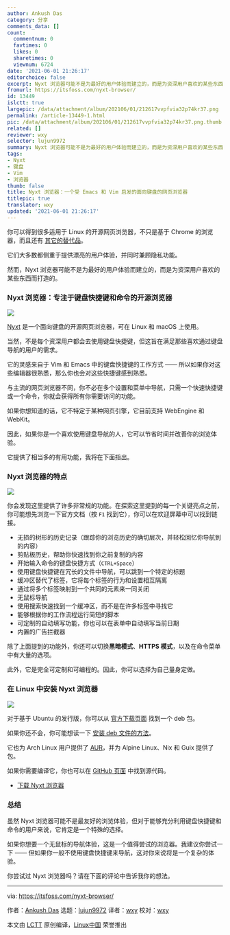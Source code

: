 ```yaml
---
author: Ankush Das
category: 分享
comments_data: []
count:
  commentnum: 0
  favtimes: 0
  likes: 0
  sharetimes: 0
  viewnum: 6724
date: '2021-06-01 21:26:17'
editorchoice: false
excerpt: Nyxt 浏览器可能不是为最好的用户体验而建立的，而是为资深用户喜欢的某些东西而打造的。
fromurl: https://itsfoss.com/nyxt-browser/
id: 13449
islctt: true
largepic: /data/attachment/album/202106/01/212617vvpfvia32p74kr37.png
permalink: /article-13449-1.html
pic: /data/attachment/album/202106/01/212617vvpfvia32p74kr37.png.thumb.jpg
related: []
reviewer: wxy
selector: lujun9972
summary: Nyxt 浏览器可能不是为最好的用户体验而建立的，而是为资深用户喜欢的某些东西而打造的。
tags:
- Nyxt
- 键盘
- Vim
- 浏览器
thumb: false
title: Nyxt 浏览器：一个受 Emacs 和 Vim 启发的面向键盘的网页浏览器
titlepic: true
translator: wxy
updated: '2021-06-01 21:26:17'
---
```


你可以得到很多适用于 Linux 的开源网页浏览器，不只是基于 Chrome 的浏览器，而且还有 [其它的替代品](https://itsfoss.com/open-source-browsers-linux/)。


它们大多数都侧重于提供漂亮的用户体验，并同时兼顾隐私功能。


然而，Nyxt 浏览器可能不是为最好的用户体验而建立的，而是为资深用户喜欢的某些东西而打造的。


### Nyxt 浏览器：专注于键盘快捷键和命令的开源浏览器


![](/data/attachment/album/202106/01/212617vvpfvia32p74kr37.png)


[Nyxt](https://nyxt.atlas.engineer/) 是一个面向键盘的开源网页浏览器，可在 Linux 和 macOS 上使用。


当然，不是每个资深用户都会去使用键盘快捷键，但这旨在满足那些喜欢通过键盘导航的用户的需求。


它的灵感来自于 Vim 和 Emacs 中的键盘快捷键的工作方式 —— 所以如果你对这些编辑器很熟悉，那么你也会对这些快捷键感到熟悉。


与主流的网页浏览器不同，你不必在多个设置和菜单中导航，只需一个快速快捷键或一个命令，你就会获得所有你需要访问的功能。


如果你想知道的话，它不特定于某种网页引擎，它目前支持 WebEngine 和 WebKit。


因此，如果你是一个喜欢使用键盘导航的人，它可以节省时间并改善你的浏览体验。


它提供了相当多的有用功能，我将在下面指出。


### Nyxt 浏览器的特点


![](/data/attachment/album/202106/01/212618zlil2xghawobixao.png)


你会发现这里提供了许多非常规的功能。在探索这里提到的每一个关键亮点之前，你可能想先浏览一下官方文档（按 `F1` 找到它），你可以在欢迎屏幕中可以找到链接。


* 无损的树形的历史记录（跟踪你的浏览历史的确切层次，并轻松回忆你导航到的内容）
* 剪贴板历史，帮助你快速找到你之前复制的内容
* 开始输入命令的键盘快捷方式（`CTRL+Space`）
* 使用键盘快捷键在冗长的文件中导航，可以跳到一个特定的标题
* 缓冲区替代了标签，它将每个标签的行为和设置相互隔离
* 通过将多个标签映射到一个共同的元素来一同关闭
* 无鼠标导航
* 使用搜索快速找到一个缓冲区，而不是在许多标签中寻找它
* 能够根据你的工作流程运行简短的脚本
* 可定制的自动填写功能，你也可以在表单中自动填写当前日期
* 内置的广告拦截器


除了上面提到的功能外，你还可以切换**黑暗模式**、**HTTPS 模式**，以及在命令菜单中有大量的选项。


此外，它是完全可定制和可编程的。因此，你可以选择为自己量身定做。


### 在 Linux 中安装 Nyxt 浏览器


![](/data/attachment/album/202106/01/212619zkj17sgz1ohf367s.png)


对于基于 Ubuntu 的发行版，你可以从 [官方下载页面](https://nyxt.atlas.engineer/download) 找到一个 deb 包。


如果你还不会，你可能想读一下 [安装 deb 文件的方法](https://itsfoss.com/install-deb-files-ubuntu/)。


它也为 Arch Linux 用户提供了 [AUR](https://itsfoss.com/aur-arch-linux/)，并为 Alpine Linux、Nix 和 Guix 提供了包。


如果你需要编译它，你也可以在 [GitHub 页面](https://github.com/atlas-engineer/nyxt) 中找到源代码。


* [下载 Nyxt 浏览器](https://nyxt.atlas.engineer/download)


### 总结


虽然 Nyxt 浏览器可能不是最友好的浏览体验，但对于能够充分利用键盘快捷键和命令的用户来说，它肯定是一个特殊的选择。


如果你想要一个无鼠标的导航体验，这是一个值得尝试的浏览器。我建议你尝试一下 —— 但如果你一般不使用键盘快捷键来导航，这对你来说将是一个复杂的体验。


你尝试过 Nyxt 浏览器吗？请在下面的评论中告诉我你的想法。




---


via: <https://itsfoss.com/nyxt-browser/>


作者：[Ankush Das](https://itsfoss.com/author/ankush/) 选题：[lujun9972](https://github.com/lujun9972) 译者：[wxy](https://github.com/wxy) 校对：[wxy](https://github.com/wxy)


本文由 [LCTT](https://github.com/LCTT/TranslateProject) 原创编译，[Linux中国](https://linux.cn/) 荣誉推出